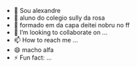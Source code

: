 - 👋 Sou alexandre
- 👀 aluno do colegio sully da rosa 
- 🌱 formado em da capa deitei nobru no ff
- 💞️ I’m looking to collaborate on ...
- 📫 How to reach me ...
- 😄 macho alfa 
- ⚡ Fun fact: ...

<!---
alexandrematador/alexandrematador is a ✨ special ✨ repository because its `README.md` (this file) appears on your GitHub profile.
You can click the Preview link to take a look at your changes.
--->
